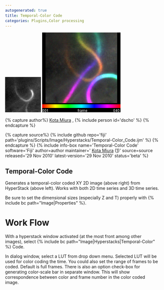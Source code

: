```yaml
---
autogenerated: true
title: Temporal-Color Code
categories: Plugins,Color processing
---
```


![ 256px \| Stack of Listeria Movement ](/media/k-listeria-animated.gif "fig: 256px | Stack of Listeria Movement ") ![ 256px \| Temporal-Color Coded](/media/k-temporal-color-coded-listeria.png "fig: 256px | Temporal-Color Coded")


{% capture author%}
 [Kota Miura](http://cmci.embl.de) , {% include person id='dscho' %}
{% endcapture %}

{% capture source%}
{% include github repo='fiji' path='plugins/Scripts/Image/Hyperstacks/Temporal-Color_Code.ijm' %}
{% endcapture %}
{% include info-box name='Temporal-Color Code' software='Fiji' author=author maintainer=' [Kota Miura](http://cmci.embl.de) ([1](mailto:miura@embl.de))' source=source released='29 Nov 2010' latest-version='29 Nov 2010' status='beta' %}

## Temporal-Color Code

Generates a temporal-color coded XY 2D image (above right) from HyperStack (above left). Works with both 2D time series and 3D time series.

Be sure to set the dimensional sizes (especially Z and T) properly with {% include bc path="Image|Properties" %}.

# Work Flow

With a hyperstack window activated (at the most front among other images), select {% include bc path="Image|Hyperstacks|Temporal-Color" %} Code.

In dialog window, select a LUT from drop down menu. Selected LUT will be used for color coding the time. You could also set the range of frames to be coded. Default is full frames. There is also an option check-box for generating color-scale bar in separate window. This will show correspondence between color and frame number in the color coded image.

 
